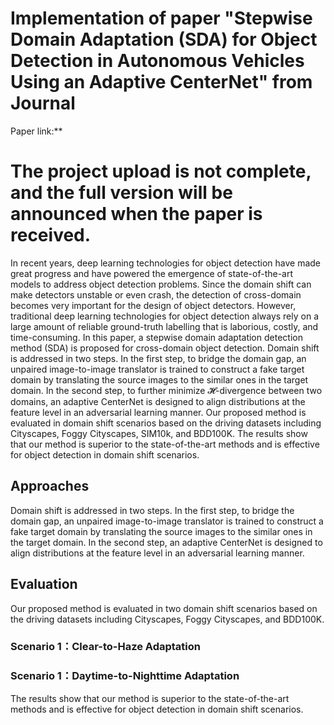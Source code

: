 # Implementation of paper "Stepwise Domain Adaptation (SDA) for Object Detection in Autonomous Vehicles Using an Adaptive CenterNet" from Journal
Paper link:**

# The project upload is not complete, and the full version will be announced when the paper is received.

In recent years, deep learning technologies for object detection have made great progress and have powered the emergence of state-of-the-art models to address object detection problems. Since the domain shift can make detectors unstable or even crash, the detection of cross-domain becomes very important for the design of object detectors. However, traditional deep learning technologies for object detection always rely on a large amount of reliable ground-truth labelling that is laborious, costly, and time-consuming. In this paper, a stepwise domain adaptation detection method (SDA) is proposed for cross-domain object detection. Domain shift is addressed in two steps. In the first step, to bridge the domain gap, an unpaired image-to-image translator is trained to construct a fake target domain by translating the source images to the similar ones in the target domain. In the second step, to further minimize 𝓗-divergence between two domains, an adaptive CenterNet is designed to align distributions at the feature level in an adversarial learning manner. Our proposed method is evaluated in domain shift scenarios based on the driving datasets including Cityscapes, Foggy Cityscapes, SIM10k, and BDD100K. The results show that our method is superior to the state-of-the-art methods and is effective for object detection in domain shift scenarios. 

## Approaches
Domain shift is addressed in two steps. In the first step, to bridge the domain gap, an unpaired image-to-image translator is trained to construct a fake target domain by translating the source images to the similar ones in the target domain. In the second step, an adaptive CenterNet is designed to align distributions at the feature level in an adversarial learning manner.

## Evaluation
Our proposed method is evaluated in two domain shift scenarios based on the driving datasets including Cityscapes, Foggy Cityscapes, and BDD100K. 
### Scenario 1：Clear-to-Haze Adaptation

### Scenario 1：Daytime-to-Nighttime Adaptation


The results show that our method is superior to the state-of-the-art methods and is effective for object detection in domain shift scenarios.
